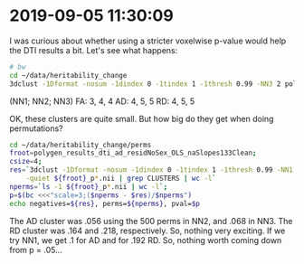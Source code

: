 # 2019-09-05 11:30:09

I was curious about whether using a stricter voxelwise p-value would help the
DTI results a bit. Let's see what happens:

```bash
# bw
cd ~/data/heritability_change
3dclust -1Dformat -nosum -1dindex 0 -1tindex 1 -1thresh 0.99 -NN3 2 polygen_results_dti_rd_residNoSex_OLS_naSlopes133Clean.nii
```

(NN1; NN2; NN3)
FA: 3, 4, 4
AD: 4, 5, 5
RD: 4, 5, 5

OK, these clusters are quite small. But how big do they get when doing
permutations?

```bash
cd ~/data/heritability_change/perms
froot=polygen_results_dti_ad_residNoSex_OLS_naSlopes133Clean;
csize=4;
res=`3dclust -1Dformat -nosum -1dindex 0 -1tindex 1 -1thresh 0.99 -NN1 $csize \
    -quiet ${froot}_p*.nii | grep CLUSTERS | wc -l`
nperms=`ls -1 ${froot}_p*.nii | wc -l`;
p=$(bc <<<"scale=3;($nperms - $res)/$nperms")
echo negatives=${res}, perms=${nperms}, pval=$p
```

The AD cluster was .056 using the 500 perms in NN2, and .068 in NN3. The RD cluster
was .164 and .218, respectively. So, nothing very exciting. If we try NN1, we
get .1 for AD and for .192 RD. So, nothing worth coming down from p = .05...